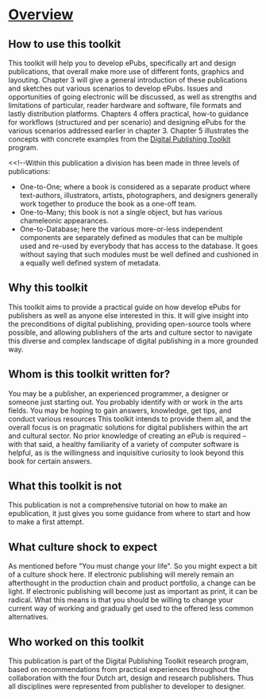 # [Overview](overview.html) <!--//800 words //Margreet-->

## How to use this toolkit
This toolkit will help you to develop ePubs, specifically art and design publications, that overall make more use <!-- needs clarifying/ more specific --> of different fonts, graphics and layouting. Chapter 3 will give a general introduction of these publications and sketches out various scenarios to develop ePubs. Issues and opportunities of going electronic will be discussed, as well as strengths and limitations of particular, reader hardware and software, file formats and lastly distribution platforms. 
Chapters 4 offers practical, how-to guidance for workflows (structured and per scenario) and designing ePubs for the various scenarios addressed earlier in chapter 3. Chapter 5 illustrates the concepts with concrete examples from the <a href="http://digitalpublishingtoolkit.org/">Digital Publishing Toolkit</a> program. 

<<!--Within this publication a division has been made in three levels of publications:

* One-to-One; where a book is considered as a separate product where text-authors, illustrators, artists, photographers, and designers generally work together to produce the book as a one-off team. 
* One-to-Many; this book is not a single object, but has various chameleonic appearances. 
* One-to-Database; here the various more-or-less independent components are separately defined as modules that can be multiple used and re-used by everybody that has access to the database. It goes without saying that such modules must be well defined and cushioned in a equally well defined system of metadata.

## Why this toolkit
This toolkit aims to provide a practical guide on how develop ePubs for publishers as well as anyone else interested in this. It will give insight into the preconditions of digital publishing, providing open-source tools where possible, and allowing publishers of the arts and culture sector to navigate this diverse and complex landscape of digital publishing in a more grounded way.

## Whom is this toolkit written for?
You may be a publisher, an experienced programmer, a designer or someone just starting out. You probably identify with or work in the arts fields. You may be hoping to gain answers, knowledge, get tips, and conduct various resources<!-- what do you mean by 'conduct various resources' .--> This toolkit intends to provide them all, and the overall focus is on pragmatic solutions for digital publishers within the art and cultural sector. No prior knowledge of creating an ePub is required – with that said, a healthy familiarity of a variety of computer software is helpful, as is the willingness and inquisitive curiosity to look beyond this book for certain answers. 

## What this toolkit is not
This publication is not a comprehensive tutorial on how to make an epublication, it just gives you some guidance from where to start and how to make a first attempt. 

## What culture shock to expect <!--Input required Florian-->
As mentioned before "You must change your life". So you might expect a bit of a culture shock here. If electronic publishing will merely remain an afterthought in the production chain and product portfolio, a change can be light. If electronic publishing will become just as important as print, it can be radical. What this means is that you should be willing to change your current way of working and gradually get used to the offered <!-- not sure what you mean by 'offered'--> less common alternatives. 

## Who worked on this toolkit
This publication is part of the Digital Publishing Toolkit research program, based on recommendations from practical experiences throughout the collaboration with the four Dutch art, design and research publishers. Thus all disciplines were represented from publisher to developer to designer. 








